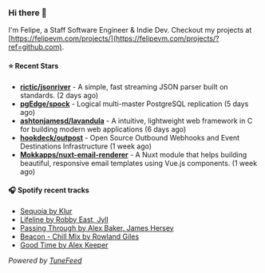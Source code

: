 ### Hi there 👋

I'm Felipe, a Staff Software Engineer & Indie Dev. Checkout my projects at [https://felipevm.com/projects/](https://felipevm.com/projects/?ref=github.com).

#### ⭐ Recent Stars
- **[rictic/jsonriver](https://github.com/rictic/jsonriver)** - A simple, fast streaming JSON parser built on standards. (2 days ago)
- **[pgEdge/spock](https://github.com/pgEdge/spock)** - Logical multi-master PostgreSQL replication (5 days ago)
- **[ashtonjamesd/lavandula](https://github.com/ashtonjamesd/lavandula)** - A intuitive, lightweight web framework in C for building modern web applications (6 days ago)
- **[hookdeck/outpost](https://github.com/hookdeck/outpost)** - Open Source Outbound Webhooks and Event Destinations Infrastructure (1 week ago)
- **[Mokkapps/nuxt-email-renderer](https://github.com/Mokkapps/nuxt-email-renderer)** - A Nuxt module that helps building beautiful, responsive email templates using Vue.js components. (1 week ago)

#### 🎧 Spotify recent tracks
- [Sequoia by Klur](https://open.spotify.com/track/4lJyaozNlyhNcA5uYECgZZ)
- [Lifeline by Robby East, Jyll](https://open.spotify.com/track/3J6XE1BCxefjLuAnYRwKS7)
- [Passing Through by Alex Baker, James Hersey](https://open.spotify.com/track/6Mk1znOEjOAbn3dyw8DdpU)
- [Beacon - Chill Mix by Rowland Giles](https://open.spotify.com/track/1uSCvHQLAWjLoOQxzE75Tr)
- [Good Time by Alex Keeper](https://open.spotify.com/track/08mV4fxdj7MgunZjVHqoyT)

_Powered by [TuneFeed](https://tunefeed.app?ref=github.com)_
